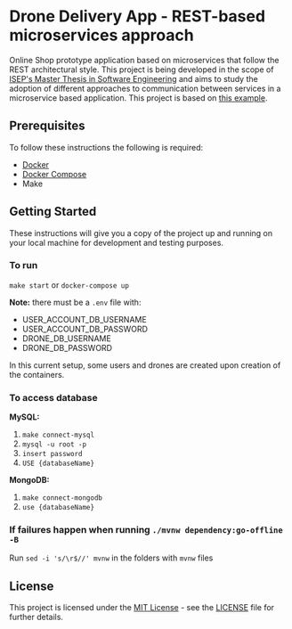 # Drone Delivery App - REST-based microservices approach 

Online Shop prototype application based on microservices that follow the REST architectural style. This project is being developed in the scope of [ISEP's Master Thesis in Software Engineering](https://www.isep.ipp.pt/Course/Course/87) and aims to study the adoption of different approaches to communication between services in a microservice based application. This project is based on [this example](https://docs.microsoft.com/en-us/azure/architecture/microservices/model/domain-analysis).  

## Prerequisites

To follow these instructions the following is required:  
- [Docker](https://www.docker.com/)  
- [Docker Compose](https://docs.docker.com/compose/install/)  
- Make

## Getting Started

These instructions will give you a copy of the project up and running on your local machine for development and testing purposes.

### To run

`make start` or `docker-compose up`

**Note:** there must be a `.env` file with:  
- USER_ACCOUNT_DB_USERNAME  
- USER_ACCOUNT_DB_PASSWORD  
- DRONE_DB_USERNAME  
- DRONE_DB_PASSWORD

In this current setup, some users and drones are created upon creation of the containers.

### To access database

**MySQL:**  
1. `make connect-mysql`  
2. `mysql -u root -p`
3. `insert password`  
4. `USE {databaseName}`

**MongoDB:**  
1. `make connect-mongodb`  
2. `use {databaseName}`

### If failures happen when running `./mvnw dependency:go-offline -B`

Run `sed -i 's/\r$//' mvnw` in the folders with `mvnw` files

## License

This project is licensed under the [MIT License](LICENSE) - see the [LICENSE](LICENSE) file for further details.
